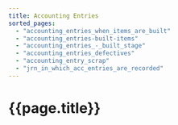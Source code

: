```yaml
---
title: Accounting Entries
sorted_pages:
  - "accounting_entries_when_items_are_built"
  - "accounting_entries-built-items"
  - "accounting_entries_-_built_stage"
  - "accounting_entries_defectives"
  - "accounting_entry_scrap"
  - "jrn_in_which_acc_entries_are_recorded"
---
```

# {{page.title}}
